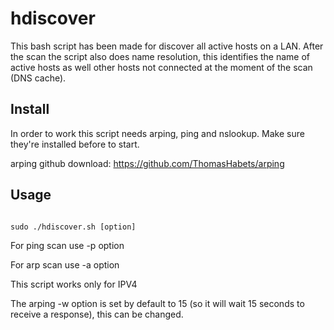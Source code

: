 # hdiscover
This bash script has been made for discover all active hosts on a LAN.
After the scan the script also does name resolution, this identifies the name of active hosts as well other hosts not connected at the moment of the scan (DNS cache).

## Install 

In order to work this script needs arping, ping and nslookup. Make sure they're installed before to start.

arping github download: https://github.com/ThomasHabets/arping

## Usage 
```

sudo ./hdiscover.sh [option]

```

For ping scan use -p option
  
For arp scan use -a option 


This script works only for IPV4

The arping -w option is set by default to 15 (so it will wait 15 seconds to receive a response), this can be changed.
